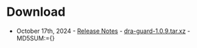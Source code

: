 # Download

* October 17th, 2024 -
[Release Notes](release-1.0.9.md) -
[dra-guard-1.0.9.tar.xz](/software/dra-guard-1.0.9.tar.xz) -
MD5SUM:={}


